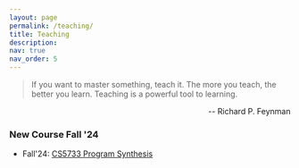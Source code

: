 ```yaml
---
layout: page
permalink: /teaching/
title: Teaching
description: 
nav: true
nav_order: 5
---
```



> If you want to master something, teach it. The more you teach, the better you learn. 
> Teaching is a powerful tool to learning.

<div align="right">  
-- Richard P. Feynman
</div>

### New Course Fall '24

- Fall'24: [CS5733 Program Synthesis](/cs5733/)


